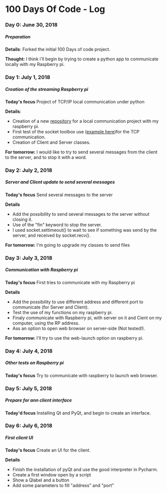 # 100 Days Of Code - Log

### Day 0: June 30, 2018
##### Preparation

**Details**: Forked the initial 100 Days of code project.

**Thought:** I think i'll begin by trying to create a python app to communicate locally with my Raspberry pi.


### Day 1: July 1, 2018
##### Creation of the streaming Raspberry pi

**Today's focus** Project of TCP/IP local communication under python

**Details**: 
 - Creation of a new [repository](https://github.com/Hboni/Raspberry-stream.git) for a local communication project with my raspberry pi.
 - First test of the socket toolbox use ([example here](http://apprendre-python.com/page-reseaux-sockets-python-port))for the TCP communication.
 - Creation of Client and Server classes.

**For tomorrow:** I would like to try to send several messages from the client to the server, and to stop it with a word.


### Day 2: July 2, 2018
##### Server and Client update to send several messages

**Today's focus** Send several messages to the server

**Details**
 - Add the possibility to send several messages to the server without closing it.
 - Use of the "fin" keyword to stop the server.
 - I used socket.settimeout() to wait to see if something was send by the server, and received by socket.recv().
 
**For tomorrow:** I'm going to upgrade my classes to send files

### Day 3: July 3, 2018
##### Communication with Raspberry pi

**Today's focus** First tries to communicate with my Raspberry pi

**Details**
 - Add the possibility to use different address and different port to communicate (for Server and Client).
 - Test the use of my functions on my raspberry pi.
 - Finaly communicate with Raspberry pi, with server on it and Cient on my computer, using the RP address.
 - Ass an option to open web browser on server-side (Not tested!).
 
 **For tomorrow:** I'll try to use the web-launch option on raspberry pi.

### Day 4: July 4, 2018
##### Other tests on Raspberry pi

**Today's focus** Try to communicate with raspberry to launch web browser.

### Day 5: July 5, 2018
##### Prepare for ann client interface

**Today'd focus** Installing Qt and PyQt, and begin to create an interface.

### Day 6: July 6, 2018
##### First client UI

**Today's focus** Create an UI for the client.

**Details**
 - Finish the installation of pyQt and use the good interpreter in Pycharm.
 - Create a first window open by a script
 - Show a Qlabel and a button
 - Add some parameters to fill "address" and "port"
 
